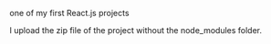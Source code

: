 one of my first React.js projects

I upload the zip file of the project without the node_modules folder.
